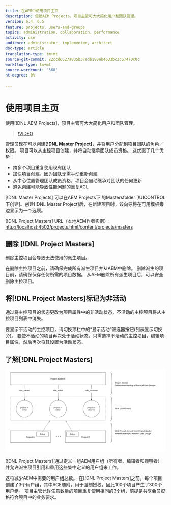 ```yaml
---
title: 在AEM中使用项目主页
description: 借助AEM Projects，项目主管可大大简化用户和团队管理。
version: 6.4, 6.5
feature: projects, users-and-groups
topics: administration, collaboration, performance
activity: use
audience: administrator, implementer, architect
doc-type: article
translation-type: tm+mt
source-git-commit: 22ccd6627a035b37edb180eb4633bc3b57470c0c
workflow-type: tm+mt
source-wordcount: '368'
ht-degree: 0%

---
```



# 使用项目主页

使用[!DNL AEM Projects]，项目主管可大大简化用户和团队管理。

>[!VIDEO](https://video.tv.adobe.com/v/17740/?quality=9&learn=on)

管理员现在可以创建&#x200B;**[!DNL Master Project]**，并将用户分配到项目团队的角色／权限。 项目可以从主控项目创建，并将自动继承团队成员资格。 这优惠了几个优势：

* 跨多个项目重复使用现有团队
* 加快项目创建，因为团队无需手动重新创建
* 从中心位置管理团队成员资格，项目会自动继承对团队的任何更新
* 避免创建可能导致性能问题的重复ACL

[!DNL Master Projects] 可以在AEM Projects下  的Mastersfolder [!UICONTROL 下创建]。创建[!DNL Master Project]后，在新建项目时，该向导将在可用模板旁边显示为一个选项。

[!DNL Project Masters] URL（本地AEM作者实例）: [http://localhost:4502/projects.html/content/projects/masters](http://localhost:4502/projects.html/content/projects/masters)

## 删除 [!DNL Project Masters]

删除主控项目会导致无法使用的派生项目。

在删除主控项目之前，请确保完成所有派生项目并从AEM中删除。 删除派生的项目前，请确保保存任何所需的项目数据。 从AEM删除所有派生项目后，可以安全删除主控项目。

## 将[!DNL Project Masters]标记为非活动

通过将主控项目的状态更改为项目属性中的非活动状态，不活动的主控项目将从主控项目列表中消失。

要显示不活动的主控项目，请切换顶栏中的“显示活动”筛选器按钮(列表显示切换旁)。 要使不活动的项目再次处于活动状态，只需选择不活动的主控项目，编辑项目属性，然后再次将其设置为活动状态。

## 了解[!DNL Project Masters]

![项目主持人技术视图](assets/use-project-masters/project-masters-architecture.png)

[!DNL Project Masters] 通过定义一组AEM用户组（所有者、编辑者和观察者）并允许派生项目引用和重用这些集中定义的用户组来工作。

这将减少AEM中需要的用户组总数。 在[!DNL Project Masters]之前，每个项目创建了3个用户组，其中ACE随附，用于强制授权，因此100个项目产生了300个用户组。 项目主管允许任意数量的项目重复使用相同的3个组，前提是共享会员资格符合项目中的业务要求。
